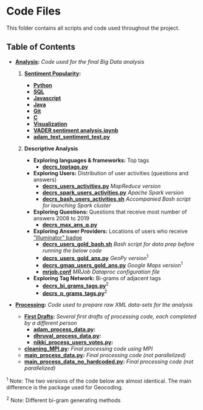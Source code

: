 # Code Files
This folder contains all scripts and code used throughout the project.

## Table of Contents
- **[Analysis](analysis):** *Code used for the final Big Data analysis*
    1. **[Sentiment Popularity](analysis/SentimentPopularity):**
        - **[Python](analysis/SentimentPopularity/Python)**
        - **[SQL](analysis/SentimentPopularity/SQL)**
        - **[Javascript](analysis/SentimentPopularity/Javascript)**
        - **[Java](analysis/SentimentPopularity/Java)**
        - **[Git](analysis/SentimentPopularity/Git)**
        - **[C](analysis/SentimentPopularity/C)**
        - **[Visualization](analysis/SentimentPopularity/README.md)**
        - **[VADER sentiment analysis.ipynb](analysis/SentimentPopularity/VADER%20sentiment%20analysis.ipynb)**
        - **[adam_text_sentiment_test.py](analysis/SentimentPopularity/adam_text_sentiment_test.py)**
     
    2. **Descriptive Analysis**  
        - **Exploring languages & frameworks:** Top tags
            - **[decrs_toptags.py](analysis/decrs_toptags.py)**
        - **Exploring Users:** Distribution of user activities (questions and answers)
            - **[decrs_users_activities.py](analysis/decrs_users_activities.py)** *MapReduce version*
            - **[decrs_spark_users_activities.py](analysis/decrs_spark_users_activities.py)** *Apache Spark version*
            - **[decrs_bash_users_activities.sh](analysis/decrs_bash_users_activities.sh)** *Accompanied Bash script for launching Spark cluster*
        - **Exploring Questions:** Questions that receive most number of answers 2008 to 2019
            - **[decrs_max_ans_q.py](analysis/decrs_max_ans_q.py)**
        - **Exploring Answer Providers:** Locations of users who receive ["Illuminator" badge](https://stackoverflow.com/help/badges)
            - **[decrs_users_gold_bash.sh](analysis/decrs_users_gold_bash.sh)** *Bash script for data prep before running the below code*
            - **[decrs_users_gold_ans.py](analysis/decrs_users_gold_ans.py)** *GeoPy version*<sup>1</sup>
            - **[decrs_gmap_users_gold_ans.py](analysis/decrs_gmap_users_gold_ans.py)** *Google Maps version*<sup>1</sup>
            - **[mrjob.conf](analysis/mrjob.conf)** *MRJob Dataproc configuration file*
        - **Exploring Tag Network:** Bi-grams of adjacent tags
            - **[decrs_bi_grams_tags.py](analysis/decrs_bi_grams_tags.py)**<sup>2</sup>
            - **[decrs_n_grams_tags.py](analysis/decrs_n_grams_tags.py)**<sup>2</sup>

- **[Processing](processing):** *Code used to prepare raw XML data-sets for the analysis*
    - **[First Drafts](processing/first_drafts):** *Several first drafts of processing code, each completed by a different person*
        - **[adam_process_data.py](processing/first_drafts/adam_process_data.py):**
        - **[dhruval_process_data.py](processing/first_drafts/dhruval_process_data.py):**
        - **[nikki_process_users_votes.py](processing/first_drafts/nikki_process_users_votes.py):**
    - **[cleaning_MPI.py](processing/cleaning_MPI.py):** *Final processing code using MPI*
    - **[main_process_data.py](processing/main_process_data.py):** *Final processing code (not parallelized)*
    - **[main_process_data_no_hardcoded.py](processing/main_process_data_no_hardcoded.py):** *Final processing code (not parallelized)*

<sup>1</sup> Note: The two versions of the code below are almost identical. The main difference is the package used for Geocoding.
    
<sup>2</sup> Note: Different bi-gram generating methods
